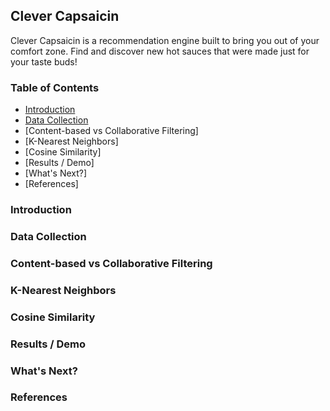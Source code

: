 ## Clever Capsaicin

Clever Capsaicin is a recommendation engine built to bring you out of your comfort zone. Find and discover new hot sauces that were made just for your taste buds!

### Table of Contents

- [Introduction](#introduction)
- [Data Collection](#data-collection)
- [Content-based vs Collaborative Filtering]
- [K-Nearest Neighbors]
- [Cosine Similarity]
- [Results / Demo]
- [What's Next?]
- [References]

### Introduction

### Data Collection

### Content-based vs Collaborative Filtering

### K-Nearest Neighbors

### Cosine Similarity

### Results / Demo

### What's Next?

### References
